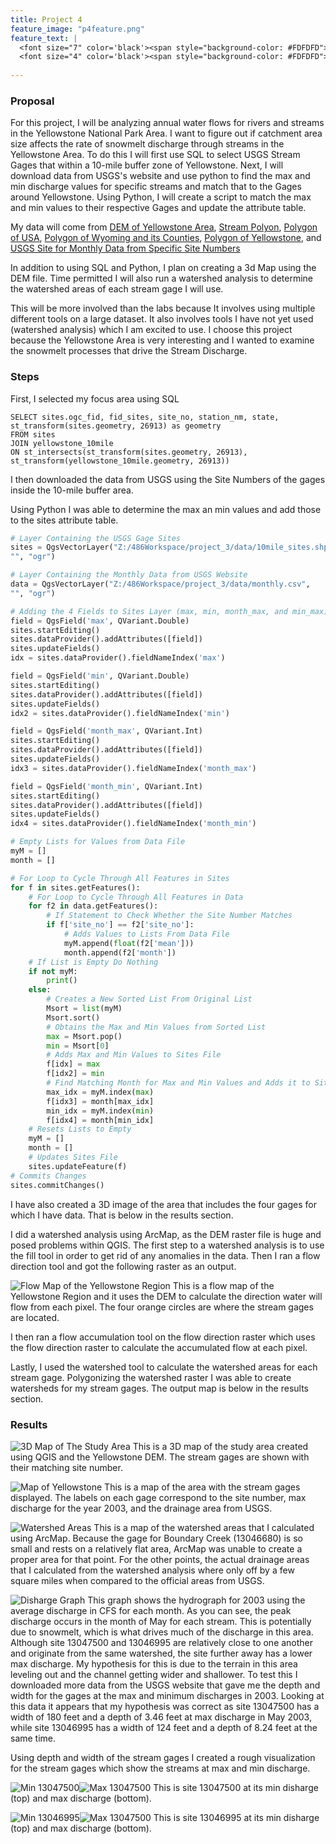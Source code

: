 ```yaml
---
title: Project 4
feature_image: "p4feature.png"
feature_text: |
  <font size="7" color='black'><span style="background-color: #FDFDFD"> Yellowstone Streams </span></font><br>
  <font size="4" color='black'><span style="background-color: #FDFDFD"> Snowmelt and Discharge </span></font>
  
---
```


### Proposal

For this project, I will be analyzing annual water flows for rivers and streams in the Yellowstone National Park Area.  I want to figure out if catchment area size affects the rate of snowmelt discharge through streams in the Yellowstone Area.  To do this I will first use SQL to select USGS Stream Gages that within a 10-mile buffer zone of Yellowstone.  Next, I will download data from USGS's website and use python to find the max and min discharge values for specific streams and match that to the Gages around Yellowstone.  Using Python, I will create a script to match the max and min values to their respective Gages and update the attribute table.  

My data will come from [DEM of Yellowstone Area](https://viewer.nationalmap.gov/basic/?category=ned#productGroupSearch), [Stream Polyon](http://download.geofabrik.de/north-america.html), [Polygon of USA](https://www.census.gov/geo/maps-data/data/cbf/cbf_state.html), [Polygon of Wyoming and its Counties](http://explorer.geospatialhub.org/geoportal/catalog/search/resource/details.page?uuid=%7B92A25871-C08A-48CF-8EF1-02870081D0C2%7D), [Polygon of Yellowstone](https://www.sciencebase.gov/catalog/item/4ffb3aebe4b0c15d5ce9fc0b), and [USGS Site for Monthly Data from Specific Site Numbers](https://waterdata.usgs.gov/nwis/monthly?referred_module=sw&search_criteria=site_no_file_attachment&submitted_form=introduction)

In addition to using SQL and Python, I plan on creating a 3d Map using the DEM file.  Time permitted I will also run a watershed analysis to determine the watershed areas of each stream gage I will use.  

This will be more involved than the labs because It involves using multiple different tools on a large dataset.  It also involves tools I have not yet used (watershed analysis) which I am excited to use.  I choose this project because the Yellowstone Area is very interesting and I wanted to examine the snowmelt processes that drive the Stream Discharge.

### Steps
First, I selected my focus area using SQL
```
SELECT sites.ogc_fid, fid_sites, site_no, station_nm, state, st_transform(sites.geometry, 26913) as geometry
FROM sites
JOIN yellowstone_10mile
ON st_intersects(st_transform(sites.geometry, 26913), st_transform(yellowstone_10mile.geometry, 26913))
```
I then downloaded the data from USGS using the Site Numbers of the gages inside the 10-mile buffer area.

Using Python I was able to determine the max an min values and add those to the sites attribute table.
```python
# Layer Containing the USGS Gage Sites
sites = QgsVectorLayer("Z:/486Workspace/project_3/data/10mile_sites.shp",
"", "ogr")

# Layer Containing the Monthly Data from USGS Website
data = QgsVectorLayer("Z:/486Workspace/project_3/data/monthly.csv",
"", "ogr")

# Adding the 4 Fields to Sites Layer (max, min, month_max, and min_max)
field = QgsField('max', QVariant.Double)
sites.startEditing()
sites.dataProvider().addAttributes([field])
sites.updateFields()
idx = sites.dataProvider().fieldNameIndex('max')

field = QgsField('min', QVariant.Double)
sites.startEditing()
sites.dataProvider().addAttributes([field])
sites.updateFields()
idx2 = sites.dataProvider().fieldNameIndex('min')

field = QgsField('month_max', QVariant.Int)
sites.startEditing()
sites.dataProvider().addAttributes([field])
sites.updateFields()
idx3 = sites.dataProvider().fieldNameIndex('month_max')

field = QgsField('month_min', QVariant.Int)
sites.startEditing()
sites.dataProvider().addAttributes([field])
sites.updateFields()
idx4 = sites.dataProvider().fieldNameIndex('month_min')

# Empty Lists for Values from Data File
myM = []
month = []

# For Loop to Cycle Through All Features in Sites
for f in sites.getFeatures():
    # For Loop to Cycle Through All Features in Data
    for f2 in data.getFeatures():
        # If Statement to Check Whether the Site Number Matches
        if f['site_no'] == f2['site_no']:
            # Adds Values to Lists From Data File
            myM.append(float(f2['mean']))
            month.append(f2['month'])
    # If List is Empty Do Nothing
    if not myM:
        print()
    else:
        # Creates a New Sorted List From Original List
        Msort = list(myM)
        Msort.sort()
        # Obtains the Max and Min Values from Sorted List
        max = Msort.pop()
        min = Msort[0]
        # Adds Max and Min Values to Sites File
        f[idx] = max
        f[idx2] = min
        # Find Matching Month for Max and Min Values and Adds it to Sites File
        max_idx = myM.index(max)
        f[idx3] = month[max_idx]
        min_idx = myM.index(min)
        f[idx4] = month[min_idx]
    # Resets Lists to Empty
    myM = []
    month = []
    # Updates Sites File
    sites.updateFeature(f)
# Commits Changes
sites.commitChanges()
```
I have also created a 3D image of the area that includes the four gages for which I have data.  That is below in the results section.

I did a watershed analysis using ArcMap, as the DEM raster file is huge and posed problems within QGIS.  The first step to a watershed analysis is to use the fill tool in order to get rid of any anomalies in the data.  Then I ran a flow direction tool and got the following raster as an output.

![Flow Map of the Yellowstone Region](flowmap.JPG)
This is a flow map of the Yellowstone Region and it uses the DEM to calculate the direction water will flow from each pixel.  The four orange circles are where the stream gages are located.  


I then ran a flow accumulation tool on the flow direction raster which uses the flow direction raster to calculate the accumulated flow at each pixel.

Lastly, I used the watershed tool to calculate the watershed areas for each stream gage.  Polygonizing the watershed raster I was able to create watersheds for my stream gages.  The output map is below in the results section.

### Results
![3D Map of The Study Area](3dmap.png)
This is a 3D map of the study area created using QGIS and the Yellowstone DEM.  The stream gages are shown with their matching site number.

![Map of Yellowstone](map1.png)
This is a map of the area with the stream gages displayed.  The labels on each gage correspond to the site number, max discharge for the year 2003, and the drainage area from USGS.

![Watershed Areas](watershed.png)
This is a map of the watershed areas that I calculated using ArcMap.  Because the gage for Boundary Creek (13046680) is so small and rests on a relatively flat area, ArcMap was unable to create a proper area for that point.  For the other points, the actual drainage areas that I calculated from the watershed analysis where only off by a few square miles when compared to the official areas from USGS.

![Disharge Graph](hydrograph.PNG)
This graph shows the hydrograph for 2003 using the average discharge in CFS for each month.  As you can see, the peak discharge occurs in the month of May for each stream.  This is potentially due to snowmelt, which is what drives much of the discharge in this area.  Although site 13047500 and 13046995 are relatively close to one another and originate from the same watershed, the site further away has a lower max discharge.  My hypothesis for this is due to the terrain in this area leveling out and the channel getting wider and shallower.  To test this I downloaded more data from the USGS website that gave me the depth and width for the gages at the max and minimum discharges in 2003.  Looking at this data it appears that my hypothesis was correct as site 13047500 has a width of 180 feet and a depth of 3.46 feet at max discharge in May 2003, while site 13046995 has a width of 124 feet and a depth of 8.24 feet at the same time.

Using depth and width of the stream gages I created a rough visualization for the stream gages which show the streams at max and min discharge.

![Min 13047500](2min_13047500.png)![Max 13047500](2max_13047500.png)
This is site 13047500 at its min disharge (top) and max discharge (bottom).

![Min 13046995](2min_13046995.png)![Max 13047500](2max_13046995.png)
This is site 13046995 at its min disharge (top) and max discharge (bottom).
